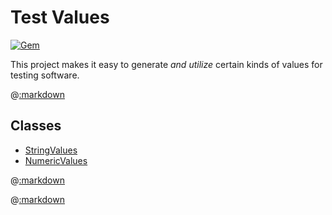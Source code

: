 # Test Values

[![Gem](https://img.shields.io/gem/v/test_values.svg?style=flat)](http://rubygems.org/gems/test_values "View this project in Rubygems")

This project makes it easy to generate _and utilize_ certain kinds of values for testing software.

@[:markdown](named_values/template.md)

## Classes

- [StringValues](#class-stringvalues)
- [NumericValues](#class-numericvalues)

@[:markdown](classes/string_values/template.md)


@[:markdown](classes/numeric_values/template.md)
